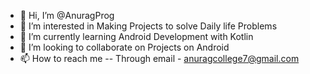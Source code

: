 - 👋 Hi, I’m @AnuragProg
- 👀 I’m interested in Making Projects to solve Daily life Problems
- 🌱 I’m currently learning Android Development with Kotlin
- 💞️ I’m looking to collaborate on Projects on Android
- 📫 How to reach me -- Through email - anuragcollege7@gmail.com

<!---
AnuragProg/AnuragProg is a ✨ special ✨ repository because its `README.md` (this file) appears on your GitHub profile.
You can click the Preview link to take a look at your changes.
--->
